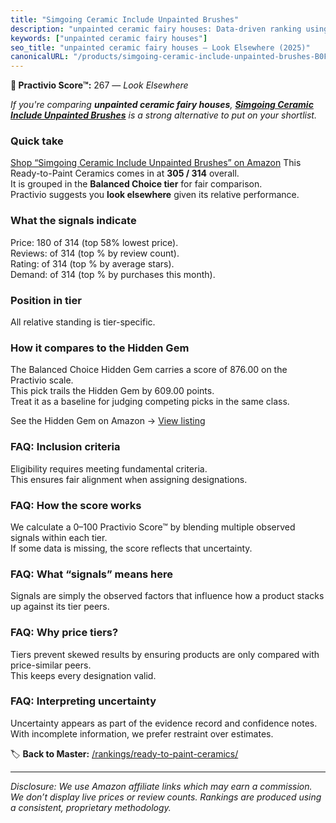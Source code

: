 ```yaml
---
title: "Simgoing Ceramic Include Unpainted Brushes"
description: "unpainted ceramic fairy houses: Data-driven ranking using the Practivio Score™. Positioned by quality, value, demand, findability, momentum."
keywords: ["unpainted ceramic fairy houses"]
seo_title: "unpainted ceramic fairy houses — Look Elsewhere (2025)"
canonicalURL: "/products/simgoing-ceramic-include-unpainted-brushes-B0F541W9KH/"
---
```


**🚫 Practivio Score™:** 267 — _Look Elsewhere_


*If you're comparing **unpainted ceramic fairy houses**, **[Simgoing Ceramic Include Unpainted Brushes](https://www.amazon.com/dp/B0F541W9KH?tag=practivio-20)** is a strong alternative to put on your shortlist.*
### Quick take
[Shop “Simgoing Ceramic Include Unpainted Brushes” on Amazon](https://www.amazon.com/dp/B0F541W9KH?tag=practivio-20)
This Ready-to-Paint Ceramics comes in at **305 / 314** overall.  
It is grouped in the **Balanced Choice tier** for fair comparison.  
Practivio suggests you **look elsewhere** given its relative performance.

### What the signals indicate
Price: 180 of 314 (top 58% lowest price).  
Reviews:  of 314 (top % by review count).  
Rating:  of 314 (top % by average stars).  
Demand:  of 314 (top % by purchases this month).

### Position in tier
All relative standing is tier-specific.

### How it compares to the Hidden Gem
The Balanced Choice Hidden Gem carries a score of 876.00 on the Practivio scale.  
This pick trails the Hidden Gem by 609.00 points.  
Treat it as a baseline for judging competing picks in the same class.  

See the Hidden Gem on Amazon → [View listing](https://www.amazon.com/dp/B0BN822KLT?tag=practivio-20)

### FAQ: Inclusion criteria
Eligibility requires meeting fundamental criteria.  
This ensures fair alignment when assigning designations.

### FAQ: How the score works
We calculate a 0–100 Practivio Score™ by blending multiple observed signals within each tier.  
If some data is missing, the score reflects that uncertainty.

### FAQ: What “signals” means here
Signals are simply the observed factors that influence how a product stacks up against its tier peers.

### FAQ: Why price tiers?
Tiers prevent skewed results by ensuring products are only compared with price-similar peers.  
This keeps every designation valid.

### FAQ: Interpreting uncertainty
Uncertainty appears as part of the evidence record and confidence notes.  
With incomplete information, we prefer restraint over estimates.


🏷️ **Back to Master:** [/rankings/ready-to-paint-ceramics/](/rankings/ready-to-paint-ceramics/)

---
_Disclosure: We use Amazon affiliate links which may earn a commission. We don’t display live prices or review counts. Rankings are produced using a consistent, proprietary methodology._
